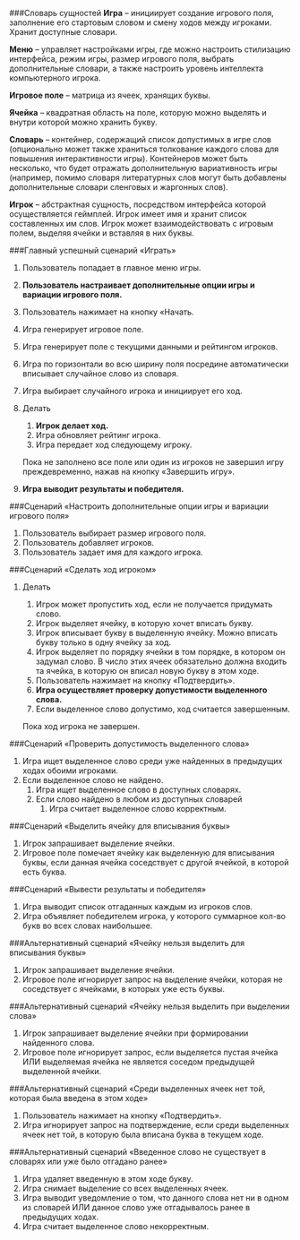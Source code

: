 ###Словарь сущностей
__Игра__ – инициирует создание игрового поля, заполнение его стартовым словом и смену ходов между игроками. Хранит доступные словари.

__Меню__ – управляет настройками игры, где можно настроить стилизацию интерфейса, режим игры, размер игрового поля, выбрать дополнительные словари, а также настроить уровень интеллекта компьютерного игрока.

__Игровое поле__ – матрица из ячеек, хранящих буквы. 

__Ячейка__ – квадратная область на поле, которую можно выделять и внутри которой можно хранить букву.

__Словарь__ – контейнер, содержащий список допустимых в игре слов (опционально может также храниться толкование каждого слова для повышения интерактивности игры). Контейнеров может быть несколько, что будет отражать дополнительную вариативность игры (например, помимо словаря литературных слов могут быть добавлены дополнительные словари сленговых и жаргонных слов).

__Игрок__ – абстрактная сущность, посредством интерфейса которой осуществляется геймплей. Игрок имеет имя и хранит список составленных им слов. Игрок может взаимодействовать с игровым полем, выделяя ячейки и вставляя в них буквы.



###Главный успешный сценарий «Играть»
1. Пользователь попадает в главное меню игры.
2. __Пользователь настраивает дополнительные опции игры и вариации игрового поля.__
3. Пользователь нажимает на кнопку «Начать.
4. Игра генерирует игровое поле.
5. Игра генерирует поле с текущими данными и рейтингом игроков.
6. Игра по горизонтали во всю ширину поля посредине автоматически вписывает случайное слово из словаря.
7. Игра выбирает случайного игрока и инициирует его ход.
8. Делать 
   1. __Игрок делает ход.__
   2. Игра обновляет рейтинг игрока.
   3. Игра передает ход следующему игроку.
    
    Пока не заполнено все поле или один из игроков не завершил игру преждевременно, нажав на кнопку «Завершить игру».
9. __Игра выводит результаты и победителя.__

###Сценарий «Настроить дополнительные опции игры и вариации игрового поля»
1. Пользователь выбирает размер игрового поля.
2. Пользователь добавляет игроков.
3. Пользователь задает имя для каждого игрока.

###Сценарий «Сделать ход игроком»
1. Делать
	1.	Игрок может пропустить ход, если не получается придумать слово.
	2.	Игрок выделяет ячейку, в которую хочет вписать букву.
	3.	Игрок вписывает букву в выделенную ячейку. Можно вписать букву только в одну ячейку за ход.
	4.	Игрок выделяет по порядку ячейки в том порядке, в котором он задумал слово. В число этих ячеек обязательно должна входить та ячейка, в которую он вписал новую букву в этом ходе. 
	5.	Пользователь нажимает на кнопку «Подтвердить».
	6.	__Игра осуществляет проверку допустимости выделенного слова.__ 
	7.	Если выделенное слово допустимо, ход считается завершенным.

    Пока ход игрока не завершен.

###Сценарий «Проверить допустимость выделенного слова»
1. Игра ищет выделенное слово среди уже найденных в предыдущих ходах обоими игроками.
2. Если выделенное слово не найдено.
	1.	Игра ищет выделенное слово в доступных словарях.
	2.	Если слово найдено в любом из доступных словарей 
          1. Игра считает выделенное слово корректным.

###Сценарий «Выделить ячейку для вписывания буквы»
1. Игрок запрашивает выделение ячейки.
2. Игровое поле помечает ячейку как выделенную для вписывания буквы, если данная ячейка соседствует с другой ячейкой, в которой есть буква.

###Сценарий «Вывести результаты и победителя»
1. Игра выводит список отгаданных каждым из игроков слов.
2. Игра объявляет победителем игрока, у которого суммарное кол-во букв во всех словах наибольшее.

###Альтернативный сценарий «Ячейку нельзя выделить для вписывания буквы»
1. Игрок запрашивает выделение ячейки.
2. Игровое поле игнорирует запрос на выделение ячейки, которая не соседствует с ячейками, в которых уже есть буквы.

###Альтернативный сценарий «Ячейку нельзя выделить при выделении слова»
1. Игрок запрашивает выделение ячейки при формировании найденного слова.
2. Игровое поле игнорирует запрос, если выделяется пустая ячейка ИЛИ выделяемая ячейка не является соседом предыдущей выделенной ячейки.

###Альтернативный сценарий «Среди выделенных ячеек нет той, которая была введена в этом ходе»
1. Пользователь нажимает на кнопку «Подтвердить».
2. Игра игнорирует запрос на подтверждение, если среди выделенных ячеек нет той, в которую была вписана буква в текущем ходе.

###Альтернативный сценарий «Введенное слово не существует в словарях или уже было отгадано ранее»
1. Игра удаляет введенную в этом ходе букву.
2. Игра снимает выделение со всех выделенных ячеек.
3. Игра выводит уведомление о том, что данного слова нет ни в одном из словарей ИЛИ данное слово уже отгадывалось ранее в предыдущих ходах.
4. Игра считает выделенное слово некорректным.

